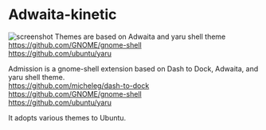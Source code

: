 # Adwaita-kinetic
![screenshot](https://github.com/orbitcorrecton/Adwaita-kinetic/blob/version-1.0/Screenshot.png?raw=true)
Themes are based on Adwaita and yaru shell theme  
https://github.com/GNOME/gnome-shell  
https://github.com/ubuntu/yaru  
  
Admission is a gnome-shell extension based on Dash to Dock, Adwaita, and yaru shell theme.  
https://github.com/micheleg/dash-to-dock   
https://github.com/GNOME/gnome-shell  
https://github.com/ubuntu/yaru  

It adopts various themes to Ubuntu. 
